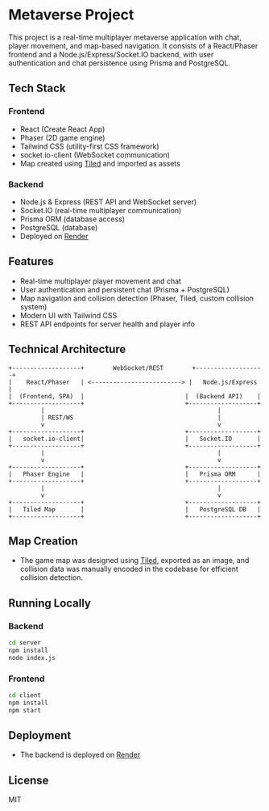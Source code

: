 # Metaverse Project

This project is a real-time multiplayer metaverse application with chat, player movement, and map-based navigation. It consists of a React/Phaser frontend and a Node.js/Express/Socket.IO backend, with user authentication and chat persistence using Prisma and PostgreSQL.

## Tech Stack

### Frontend

- React (Create React App)
- Phaser (2D game engine)
- Tailwind CSS (utility-first CSS framework)
- socket.io-client (WebSocket communication)
- Map created using [Tiled](https://www.mapeditor.org/) and imported as assets

### Backend

- Node.js & Express (REST API and WebSocket server)
- Socket.IO (real-time multiplayer communication)
- Prisma ORM (database access)
- PostgreSQL (database)
- Deployed on [Render](https://render.com)

## Features

- Real-time multiplayer player movement and chat
- User authentication and persistent chat (Prisma + PostgreSQL)
- Map navigation and collision detection (Phaser, Tiled, custom collision system)
- Modern UI with Tailwind CSS
- REST API endpoints for server health and player info

## Technical Architecture

```
+-------------------+        WebSocket/REST        +-------------------+
|    React/Phaser   | <-------------------------> |   Node.js/Express |
|  (Frontend, SPA)  |                            |  (Backend API)    |
+-------------------+                            +-------------------+
         |                                                |
         | REST/WS                                        |
         v                                                v
+-------------------+                            +-------------------+
|   socket.io-client|                            |   Socket.IO       |
+-------------------+                            +-------------------+
         |                                                |
         v                                                v
+-------------------+                            +-------------------+
|   Phaser Engine   |                            |   Prisma ORM      |
+-------------------+                            +-------------------+
         |                                                |
         v                                                v
+-------------------+                            +-------------------+
|   Tiled Map       |                            |   PostgreSQL DB   |
+-------------------+                            +-------------------+
```

## Map Creation

- The game map was designed using [Tiled](https://www.mapeditor.org/), exported as an image, and collision data was manually encoded in the codebase for efficient collision detection.

## Running Locally

### Backend

```sh
cd server
npm install
node index.js
```

### Frontend

```sh
cd client
npm install
npm start
```

## Deployment

- The backend is deployed on [Render](https://render.com)

## License

MIT
